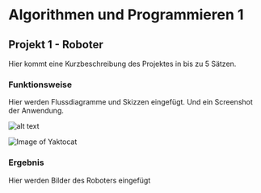 # Algorithmen und Programmieren 1

## Projekt 1 - Roboter

Hier kommt eine Kurzbeschreibung des Projektes in bis zu 5 Sätzen.

### Funktionsweise

Hier werden Flussdiagramme und Skizzen eingefügt. Und ein Screenshot der Anwendung.

![alt text](https://github.com/brinoausrino/FHD-MID18_Programmierung-1/tree/master/01%20-%20Einf%C3%BChrung/bilder/diagram.png "ein Flussdiagramm")

![Image of Yaktocat](https://octodex.github.com/images/yaktocat.png)

### Ergebnis

Hier werden Bilder des Roboters eingefügt
